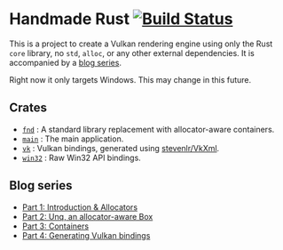 Handmade Rust [![Build Status](https://travis-ci.org/stevenlr/HandmadeRust.svg?branch=master)](https://travis-ci.org/stevenlr/HandmadeRust)
=====================

This is a project to create a Vulkan rendering engine using only the Rust `core` library, no `std`, `alloc`, or any other external dependencies. It is accompanied by a [blog series](http://stevenlr.com).

Right now it only targets Windows. This may change in this future.

Crates
----------------

 - [`fnd`](fnd) : A standard library replacement with allocator-aware containers.
 - [`main`](main) : The main application.
 - [`vk`](vk) : Vulkan bindings, generated using [stevenlr/VkXml](https://github.com/stevenlr/VkXml).
 - [`win32`](win32) : Raw Win32 API bindings.

Blog series
----------------

 - [Part 1: Introduction & Allocators](http://stevenlr.com/posts/handmade-rust-1-allocators/)
 - [Part 2: Unq, an allocator-aware Box](http://stevenlr.com/posts/handmade-rust-2-unq/)
 - [Part 3: Containers](http://stevenlr.com/posts/handmade-rust-3-containers/)
 - [Part 4: Generating Vulkan bindings](http://stevenlr.com/posts/handmade-rust-4-vulkan-bindings/)